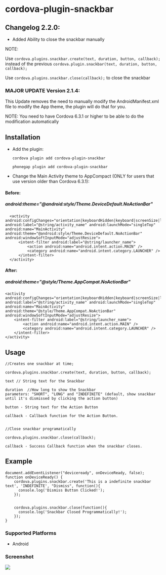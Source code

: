 <!--
#
# Licensed to the Apache Software Foundation (ASF) under one
# or more contributor license agreements.  See the NOTICE file
# distributed with this work for additional information
# regarding copyright ownership.  The ASF licenses this file
# to you under the Apache License, Version 2.0 (the
# "License"); you may not use this file except in compliance
# with the License.  You may obtain a copy of the License at
#
# http://www.apache.org/licenses/LICENSE-2.0
#
# Unless required by applicable law or agreed to in writing,
# software distributed under the License is distributed on an
# "AS IS" BASIS, WITHOUT WARRANTIES OR CONDITIONS OF ANY
#  KIND, either express or implied.  See the License for the
# specific language governing permissions and limitations
# under the License.
#
-->

# cordova-plugin-snackbar

## Changelog 2.2.0:

- Added Ability to close the snackbar manually

NOTE:

Use ```cordova.plugins.snackbar.create(text, duration, button, callback);``` instead of the previous ```cordova.plugin.snackbar(text, duration, button, callback);```

Use ```cordova.plugins.snackbar.close(callback);``` to close the snackbar


### MAJOR UPDATE Version 2.1.4:

This Update removes the need to manually modify the AndroidManifest.xml file to modify the App theme, the plugin will do that for you.

NOTE: You need to have Cordova 6.3.1 or higher to be able to do the modification automatically

## Installation

- Add the plugin:

    ```
    cordova plugin add cordova-plugin-snackbar

    phonegap plugin add cordova-plugin-snackbar
    ```

- Change the Main Activity theme to AppCompact (ONLY for users that use version older than Cordova 6.3.1):

#### Before:

##### android:theme="@android:style/Theme.DeviceDefault.NoActionBar"

```
  <activity android:configChanges="orientation|keyboardHidden|keyboard|screenSize|locale" android:label="@string/activity_name" android:launchMode="singleTop" android:name="MainActivity" android:theme="@android:style/Theme.DeviceDefault.NoActionBar" android:windowSoftInputMode="adjustResize">
      <intent-filter android:label="@string/launcher_name">
          <action android:name="android.intent.action.MAIN" />
          <category android:name="android.intent.category.LAUNCHER" />
      </intent-filter>
  </activity>
```

#### After:

##### android:theme="@style/Theme.AppCompat.NoActionBar"

```
<activity android:configChanges="orientation|keyboardHidden|keyboard|screenSize|locale" android:label="@string/activity_name" android:launchMode="singleTop" android:name="MainActivity" android:theme="@style/Theme.AppCompat.NoActionBar" android:windowSoftInputMode="adjustResize">
    <intent-filter android:label="@string/launcher_name">
        <action android:name="android.intent.action.MAIN" />
        <category android:name="android.intent.category.LAUNCHER" />
    </intent-filter>
</activity>
```

## Usage

    //Creates one snackbar at time;

    cordova.plugins.snackbar.create(text, duration, button, callback);

    text // String text for the Snackbar

    duration  //How long to show the Snackbar
    parameters: "SHORT", "LONG" and "INDEFINITE" (default, show snackbar until it's dismissed by clicking the action button)

    button - String text for the Action Button

    callback - Callback function for the Action Button.


    //Close snackbar programatically

    cordova.plugins.snackbar.close(callback);

    callback - Success Callback function when the snackbar closes.

## Example

    document.addEventListener("deviceready", onDeviceReady, false);
    function onDeviceReady() {
        cordova.plugins.snackbar.create('This is a indefinite snackbar text', 'INDEFINITE', "Dismiss", function(){
          console.log('Dismiss Button Clicked!');
        });


        cordova.plugins.snackbar.close(function(){
          console.log('Snackbar Closed Programmatically!');
        });
    }


### Supported Platforms

- Android

### Screenshot

<img src="https://github.com/echonox/cordova-plugin-snackbar/raw/master/Screenshot.png"></img>
